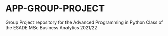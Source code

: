 # APP-GROUP-PROJECT
 Group Project repository for the Advanced Programming in Python Class of the ESADE MSc Business Analytics 2021/22
